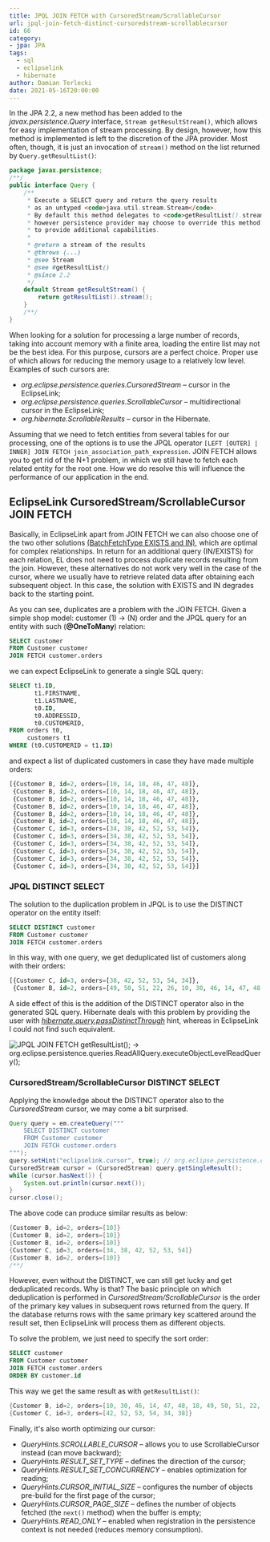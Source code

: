 ```yaml
---
title: JPQL JOIN FETCH with CursoredStream/ScrollableCursor
url: jpql-join-fetch-distinct-cursoredstream-scrollablecursor
id: 66
category:
- jpa: JPA
tags:
  - sql
  - eclipselink
  - hibernate
author: Damian Terlecki
date: 2021-05-16T20:00:00
---
```


In the JPA 2.2, a new method has been added to the *javax.persistence.Query* interface, `Stream getResultStream()`, which allows
for easy implementation of stream processing. By design, however, how this method is implemented is left to the discretion of the
JPA provider. Most often, though, it is just an invocation of `stream()` method on the list returned by `Query.getResultList()`:

```java
package javax.persistence;
/**/
public interface Query {
    /**
     * Execute a SELECT query and return the query results
     * as an untyped <code>java.util.stream.Stream</code>.
     * By default this method delegates to <code>getResultList().stream()</code>,
     * however persistence provider may choose to override this method
     * to provide additional capabilities.
     *
     * @return a stream of the results
     * @throws (...)
     * @see Stream
     * @see #getResultList()
     * @since 2.2
     */
    default Stream getResultStream() {
        return getResultList().stream();
    }
    /**/
}
```

When looking for a solution for processing a large number of records, taking into account memory with a finite area, loading the entire list
may not be the best idea. For this purpose, cursors are a perfect choice. Proper use of which allows for
reducing the memory usage to a relatively low level. Examples of such cursors are:
- *org.eclipse.persistence.queries.CursoredStream* – cursor in the EclipseLink;
- *org.eclipse.persistence.queries.ScrollableCursor* – multidirectional cursor in the EclipseLink;
- *org.hibernate.ScrollableResults* – cursor in the Hibernate.

Assuming that we need to fetch entities from several tables for our processing, one of the options is
to use the JPQL operator `[LEFT [OUTER] | INNER] JOIN FETCH join_association_path_expression`. JOIN FETCH
allows you to get rid of the N+1 problem, in which we still have to fetch each related entity for the root one.
How we do resolve this will influence the performance of our application in the end.

## EclipseLink CursoredStream/ScrollableCursor JOIN FETCH

Basically, in EclipseLink apart from JOIN FETCH we can also choose one of the 
two other solutions [(BatchFetchType EXISTS and IN)](https://java-persistence-performance.blogspot.com/2010/08/batch-fetching-optimizing-object-graph.html),
which are optimal for complex relationships.
In return for an additional query (IN/EXISTS) for each relation, EL does not need to process duplicate records resulting from the join.
However, these alternatives do not work very well in the case of the cursor, where we usually have to retrieve related data after obtaining each subsequent object.
In this case, the solution with EXISTS and IN degrades back to the starting point.


As you can see, duplicates are a problem with the JOIN FETCH. Given a simple shop model: customer (1) -> (N) order
and the JPQL query for an entity with such (**@OneToMany**) relation:
```sql
SELECT customer
FROM Customer customer
JOIN FETCH customer.orders
```
we can expect EclipseLink to generate a single SQL query:
```sql
SELECT t1.ID,
       t1.FIRSTNAME,
       t1.LASTNAME,
       t0.ID,
       t0.ADDRESSID,
       t0.CUSTOMERID,
FROM orders t0,
     customers t1
WHERE (t0.CUSTOMERID = t1.ID)
```
and expect a list of duplicated customers in case they have made multiple orders:
```sql
[{Customer B, id=2, orders=[10, 14, 18, 46, 47, 48]},
 {Customer B, id=2, orders=[10, 14, 18, 46, 47, 48]},
 {Customer B, id=2, orders=[10, 14, 18, 46, 47, 48]},
 {Customer B, id=2, orders=[10, 14, 18, 46, 47, 48]},
 {Customer B, id=2, orders=[10, 14, 18, 46, 47, 48]},
 {Customer B, id=2, orders=[10, 14, 18, 46, 47, 48]},
 {Customer C, id=3, orders=[34, 38, 42, 52, 53, 54]},
 {Customer C, id=3, orders=[34, 38, 42, 52, 53, 54]},
 {Customer C, id=3, orders=[34, 38, 42, 52, 53, 54]},
 {Customer C, id=3, orders=[34, 38, 42, 52, 53, 54]},
 {Customer C, id=3, orders=[34, 38, 42, 52, 53, 54]},
 {Customer C, id=3, orders=[34, 38, 42, 52, 53, 54]}]
```

### JPQL DISTINCT SELECT

The solution to the duplication problem in JPQL is to use the DISTINCT operator on the entity itself:
```sql
SELECT DISTINCT customer
FROM Customer customer
JOIN FETCH customer.orders
```
In this way, with one query, we get deduplicated list of customers along with their orders:
```sql
[{Customer C, id=3, orders=[38, 42, 52, 53, 54, 34]},
 {Customer B, id=2, orders=[49, 50, 51, 22, 26, 10, 30, 46, 14, 47, 48, 18]}]
```
A side effect of this is the addition of the DISTINCT operator also in the generated SQL query.
Hibernate deals with this problem by providing the user with [*hibernate.query.passDistinctThrough*](https://vladmihalcea.com/jpql-distinct-jpa-hibernate/)
hint, whereas in EclipseLink I could not find such equivalent.

<img src="/img/hq/jpql-join-fetch-distinct.png" alt="JPQL JOIN FETCH getResultList(); -> org.eclipse.persistence.queries.ReadAllQuery.executeObjectLevelReadQuery();" title="EclipseLink JPQL JOIN FETCH getResultList(); -> org.eclipse.persistence.queries.ReadAllQuery.executeObjectLevelReadQuery();">

### CursoredStream/ScrollableCursor DISTINCT SELECT

Applying the knowledge about the DISTINCT operator also to the *CursoredStream* cursor, we may come a bit surprised.

```java
Query query = em.createQuery("""
    SELECT DISTINCT customer
    FROM Customer customer
    JOIN FETCH customer.orders
""");
query.setHint("eclipselink.cursor", true); // org.eclipse.persistence.config.QueryHints.CURSOR
CursoredStream cursor = (CursoredStream) query.getSingleResult();
while (cursor.hasNext()) {
    System.out.println(cursor.next());
}
cursor.close();
```

The above code can produce similar results as below:
```java
{Customer B, id=2, orders=[10]}
{Customer B, id=2, orders=[10]}
{Customer B, id=2, orders=[10]}
{Customer C, id=3, orders=[34, 38, 42, 52, 53, 54]}
{Customer B, id=2, orders=[10]}
/**/
```

However, even without the DISTINCT, we can still get lucky and get deduplicated records. Why is that?
The basic principle on which deduplication is performed in *CursoredStream/ScrollableCursor* is the order of the primary key values in subsequent rows
returned from the query. If the database returns rows with the same primary key scattered around the result set, then
EclipseLink will process them as different objects.

To solve the problem, we just need to specify the sort order:
```sql
SELECT customer
FROM Customer customer
JOIN FETCH customer.orders
ORDER BY customer.id
```
This way we get the same result as with `getResultList()`:
```java
{Customer B, id=2, orders=[10, 30, 46, 14, 47, 48, 18, 49, 50, 51, 22, 26]}
{Customer C, id=3, orders=[42, 52, 53, 54, 34, 38]}
```

Finally, it's also worth optimizing our cursor:
- *QueryHints.SCROLLABLE_CURSOR* – allows you to use ScrollableCursor instead (can move backward);
- *QueryHints.RESULT_SET_TYPE* – defines the direction of the cursor;
- *QueryHints.RESULT_SET_CONCURRENCY* – enables optimization for reading;
- *QueryHints.CURSOR_INITIAL_SIZE* – configures the number of objects pre-build for the first page of the cursor;
- *QueryHints.CURSOR_PAGE_SIZE* – defines the number of objects fetched (the `next()` method) when the buffer is empty;
- *QueryHints.READ_ONLY* – enabled when registration in the persistence context is not needed (reduces memory consumption).

